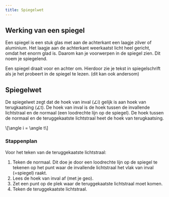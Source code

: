 ```yaml
---
title: Spiegelwet
---
```


## Werking van een spiegel

Een spiegel is een stuk glas met aan de achterkant een laagje zilver of aluminium. Het laagje aan de achterkant weerkaatst licht heel gericht, omdat het enorm glad is. Daarom kan je voorwerpen in de spiegel zien. Dit noem je spiegelend.

Een spiegel draait voor en achter om. Hierdoor zie je tekst in spiegelschrift als je het probeert in de spiegel te lezen. (dit kan ook andersom)

## Spiegelwet

De spiegelwet zegt dat de hoek van inval (∠i) gelijk is aan hoek van terugkaatsing (∠t). De hoek van inval is de hoek tussen de invallende lichtstraal en de normaal (een loodrechte lijn op de spiegel). De hoek tussen de normaal en de teruggekaatste lichtstraal heet de hoek van terugkaatsing.

\\[\angle i = \angle t\\]

### Stappenplan

Voor het teken van de teruggekaatste lichtstraal:

1. Teken de normaal. Dit doe je door een loodrechte lijn op de spiegel te tekenen op het punt waar de invallende lichtstraal het vlak van inval (=spiegel) raakt.
2. Lees de hoek van inval af (met je geo).
3. Zet een punt op de plek waar de teruggekaatste lichtstraal moet komen.
4. Teken de teruggekaatste lichtstraal.

